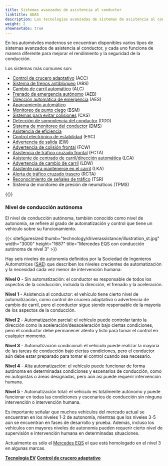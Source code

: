```yaml
---
title: Sistemas avanzados de asistencia al conductor
linktitle: ADAS
description: Las tecnologías avanzadas de sistemas de asistencia al conductor (ADAS) están diseñadas para ayudar a los conductores a operar sus vehículos de manera más segura y eficiente. EVKX.net le brinda detalles sobre los diferentes sistemas de los vehículos eléctricos.
weight: 2
shownavtabs: true
---
```

<!-- markdownlint-disable MD033 -->
En los automóviles modernos se encuentran disponibles varios tipos de sistemas avanzados de asistencia al conductor, y cada uno funciona de manera diferente para mejorar el rendimiento y la seguridad de la conducción.

Los sistemas más comunes son:

- [Control de crucero adaptativo](adaptivecruisecontrol/) (ACC)
- [Sistema de frenos antibloqueo](antilockbrakingsystem/) (ABS)
- [Cambio de carril automático](automatedlanechange/) (ALC)
- [Frenado de emergencia autónomo](automaticemergencybraking/) (AEB)
- [Dirección automática de emergencia](automaticemergencysteering/) (AES)
- [Aparcamiento automático](automaticparking/)
- [Monitoreo de punto ciego](blindspotmonitoring/) (BSM)
- [Sistemas para evitar colisiones](collisionavoidancesystems/) (CAS)
- [Detección de somnolencia del conductor](driverdrowsinessdetection/) (DDD)
- [Sistema de monitoreo del conductor](drivermonitoringsystem/) (DMS)
- [Asistencia de eficiencia](efficencyassist/)
- [Control electrónico de estabilidad](electronicstabilitycontrol/) (ESC)
- [Advertencia de salida](exitwarning/) (EW)
- [Advertencia de colisión frontal](forwardcollisionwarning/) (FCW)
- [Asistencia de tráfico cruzado frontal](frontcrosstrafficassist/) (FCTA)
- [Asistente de centrado de carril/dirección automática](autosteer/) (LCA)
- [Advertencia de cambio de carril](lanedeparturewarning/) (LDW)
- [Asistente para mantenerse en el carril](lanekeepingassist/) (LKA)
- [Alerta de tráfico cruzado trasero](rearcrosstrafficalert/) (RCTA)
- [Reconocimiento de señales de tráfico](trafficsignrecognition/) (TSR)
- Sistema de monitoreo de presión de neumáticos (TPMS)

{{<evkxdisplayaddarticle />}}

### Nivel de conducción autónoma

El nivel de conducción autónoma, también conocido como nivel de autonomía, se refiere al grado de automatización y control que tiene un vehículo sobre su funcionamiento.

{{< sitefiguresized thumb="technology/driverassistance/illustration_st.jpg" width="3000" height="1687" title="Mercedes EQS con conducción autónoma de nivel 3" >}}

Hay seis niveles de autonomía definidos por la Sociedad de Ingenieros Automotrices ([SAE](https://www.sae.org/)) que describen los niveles crecientes de automatización y la necesidad cada vez menor de intervención humana:

**Nivel 0** - Sin automatización: el conductor es responsable de todos los aspectos de la conducción, incluida la dirección, el frenado y la aceleración.

**Nivel 1** - Asistencia al conductor: el vehículo tiene cierto nivel de automatización, como control de crucero adaptativo o advertencia de cambio de carril, pero el conductor sigue siendo responsable de la mayoría de los aspectos de la conducción.

**Nivel 2** - Automatización parcial: el vehículo puede controlar tanto la dirección como la aceleración/desaceleración bajo ciertas condiciones, pero el conductor debe permanecer atento y listo para tomar el control en cualquier momento.

**Nivel 3** - Automatización condicional: el vehículo puede realizar la mayoría de las tareas de conducción bajo ciertas condiciones, pero el conductor aún debe estar preparado para tomar el control cuando sea necesario.

**Nivel 4** - Alta automatización: el vehículo puede funcionar de forma autónoma en determinadas condiciones y escenarios de conducción, como en autopistas o áreas designadas, pero aún así puede requerir intervención humana.

**Nivel 5** - Automatización total: el vehículo es totalmente autónomo y puede funcionar en todas las condiciones y escenarios de conducción sin ninguna intervención o intervención humana.

Es importante señalar que muchos vehículos del mercado actual se encuentran en los niveles 1-2 de autonomía, mientras que los niveles 3-5 aún se encuentran en fases de desarrollo y prueba. Además, incluso los vehículos con mayores niveles de autonomía pueden requerir cierto nivel de supervisión e intervención humana en determinadas situaciones.

Actualmente es sólo el [Mercedes EQS](../../models/mercedes/eqs/) el que está homologado en el nivel 3 en algunas marcas.

<div class="mt-3 mb-3">
     <a href="../" class="text-decoration-none text-black"><strong><i class="bi-arrow-left"></i> Tecnología EV</strong></a>
     <a href="adaptivecruisecontrol/" class="text-decoration-none text-black float-end"><strong>Control de crucero adaptativo <i class="bi-arrow-right"></i></strong></a>
</div>